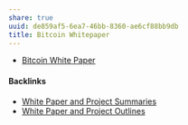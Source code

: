 ```yaml
---
share: true
uuid: de859af5-6ea7-46bb-8360-ae6cf88bb9db
title: Bitcoin Whitepaper
---
```

* [Bitcoin White Paper](https://bitcoin.org/bitcoin.pdf)

#### Backlinks

* [White Paper and Project Summaries](/4edd1389-1223-4dfa-b004-7fd601c714ad)
* [White Paper and Project Outlines](/3ebc2356-8b1a-42a2-8136-9e693039c00f)